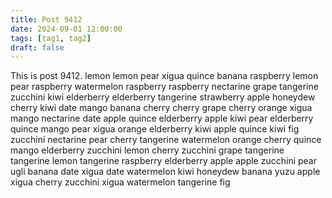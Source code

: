 ```yaml
---
title: Post 9412
date: 2024-09-01 12:00:00
tags: [tag1, tag2]
draft: false
---
```

This is post 9412.
lemon
lemon
pear
xigua
quince
banana
raspberry
lemon
pear
raspberry
watermelon
raspberry
raspberry
nectarine
grape
tangerine
zucchini
kiwi
elderberry
elderberry
tangerine
strawberry
apple
honeydew
cherry
kiwi
date
mango
banana
cherry
cherry
grape
cherry
orange
xigua
mango
nectarine
date
apple
quince
elderberry
apple
kiwi
pear
elderberry
quince
mango
pear
xigua
orange
elderberry
kiwi
apple
quince
kiwi
fig
zucchini
nectarine
pear
cherry
tangerine
watermelon
orange
cherry
quince
mango
elderberry
zucchini
lemon
cherry
zucchini
grape
tangerine
tangerine
lemon
tangerine
raspberry
elderberry
apple
apple
zucchini
pear
ugli
banana
date
xigua
date
watermelon
kiwi
honeydew
banana
yuzu
apple
xigua
cherry
zucchini
xigua
watermelon
tangerine
fig
